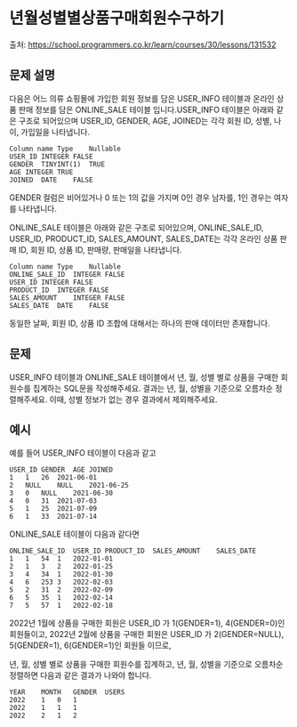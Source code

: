 # 년월성별별상품구매회원수구하기

출처: https://school.programmers.co.kr/learn/courses/30/lessons/131532

## 문제 설명

다음은 어느 의류 쇼핑몰에 가입한 회원 정보를 담은 USER_INFO 테이블과 온라인 상품 판매 정보를 담은 ONLINE_SALE 테이블 입니다.USER_INFO 테이블은 아래와 같은 구조로 되어있으며 USER_ID, GENDER, AGE, JOINED는 각각 회원 ID, 성별, 나이, 가입일을 나타냅니다.

```
Column name	Type	Nullable
USER_ID	INTEGER	FALSE
GENDER	TINYINT(1)	TRUE
AGE	INTEGER	TRUE
JOINED	DATE	FALSE
```

GENDER 컬럼은 비어있거나 0 또는 1의 값을 가지며 0인 경우 남자를, 1인 경우는 여자를 나타냅니다.

ONLINE_SALE 테이블은 아래와 같은 구조로 되어있으며, ONLINE_SALE_ID, USER_ID, PRODUCT_ID, SALES_AMOUNT, SALES_DATE는 각각 온라인 상품 판매 ID, 회원 ID, 상품 ID, 판매량, 판매일을 나타냅니다.

```
Column name	Type	Nullable
ONLINE_SALE_ID	INTEGER	FALSE
USER_ID	INTEGER	FALSE
PRODUCT_ID	INTEGER	FALSE
SALES_AMOUNT	INTEGER	FALSE
SALES_DATE	DATE	FALSE
```

동일한 날짜, 회원 ID, 상품 ID 조합에 대해서는 하나의 판매 데이터만 존재합니다.

## 문제

USER_INFO 테이블과 ONLINE_SALE 테이블에서 년, 월, 성별 별로 상품을 구매한 회원수를 집계하는 SQL문을 작성해주세요. 결과는 년, 월, 성별을 기준으로 오름차순 정렬해주세요. 이때, 성별 정보가 없는 경우 결과에서 제외해주세요.

## 예시

예를 들어 USER_INFO 테이블이 다음과 같고

```
USER_ID	GENDER	AGE	JOINED
1	1	26	2021-06-01
2	NULL	NULL	2021-06-25
3	0	NULL	2021-06-30
4	0	31	2021-07-03
5	1	25	2021-07-09
6	1	33	2021-07-14
```

ONLINE_SALE 테이블이 다음과 같다면

```
ONLINE_SALE_ID	USER_ID	PRODUCT_ID	SALES_AMOUNT	SALES_DATE
1	1	54	1	2022-01-01
2	1	3	2	2022-01-25
3	4	34	1	2022-01-30
4	6	253	3	2022-02-03
5	2	31	2	2022-02-09
6	5	35	1	2022-02-14
7	5	57	1	2022-02-18
```

2022년 1월에 상품을 구매한 회원은 USER_ID 가 1(GENDER=1), 4(GENDER=0)인 회원들이고,
2022년 2월에 상품을 구매한 회원은 USER_ID 가 2(GENDER=NULL), 5(GENDER=1), 6(GENDER=1)인 회원들 이므로,

년, 월, 성별 별로 상품을 구매한 회원수를 집계하고, 년, 월, 성별을 기준으로 오름차순 정렬하면 다음과 같은 결과가 나와야 합니다.

```
YEAR	MONTH	GENDER	USERS
2022	1	0	1
2022	1	1	1
2022	2	1	2
```
